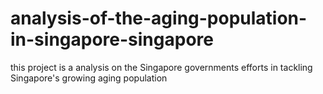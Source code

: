 # analysis-of-the-aging-population-in-singapore-singapore
this project is a analysis on the Singapore governments efforts in tackling Singapore's growing aging population  
